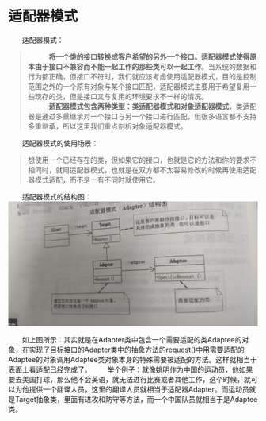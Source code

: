 # 适配器模式 #
　　适配器模式：
> 　　　**将一个类的接口转换成客户希望的另外一个接口。适配器模式使得原本由于接口不兼容而不能一起工作的那些类可以一起工作**。当系统的数据和行为都正确，但接口不符时，我们就应该考虑使用适配器模式，目的是控制范围之外的一个原有对象与某个接口匹配，适配器模式主要用于希望复用一些现存的类，但是接口又与复用的环境要求不一样的情况。<br>
> 　　　**适配器模式包含两种类型：类适配器模式和对象适配器模式**，类适配器是通过多重继承对一个接口与另一个接口进行匹配，但很多语言都不支持多重继承，所以这里我们重点剖析对象适配器模式。

　　适配器模式的使用场景：
> 想使用一个已经存在的类，但如果它的接口，也就是它的方法和你的要求不相同时，就用适配器模式，也就是在双方都不太容易修改的时候再使用适配器模式适配，而不是一有不同时就使用它。

　　适配器模式的结构图：
![](https://github.com/herodll/myblog/blob/master/designPattern/%E8%AE%BE%E8%AE%A1%E6%A8%A1%E5%BC%8F%E5%9F%BA%E7%A1%80%E7%AF%87/%E6%A8%A1%E5%BC%8F%E7%BB%93%E6%9E%84%E5%9B%BE/%E9%80%82%E9%85%8D%E5%99%A8%E6%A8%A1%E5%BC%8F%E7%BB%93%E6%9E%84%E5%9B%BE.jpg)

　　如上图所示：其实就是在Adapter类中包含一个需要适配的类Adaptee的对象，在实现了目标接口的Adapter类中的抽象方法的request()中用需要适配的Adaptee的对象调用Adaptee类对象本身的特殊需要被适配的方法。这样就相当于表面上看适配已经完成了。
　　举个例子：就像姚明作为中国的运动员，他如果要去美国打球，那么他不会英语，就无法进行比赛或者其他工作，这个时候，就可以为他提供一个翻译人员，这里的翻译人员就相当于适配器Adapter。而运动员就是Target抽象类，里面有进攻和防守等方法，而一个中国队员就相当于是Adaptee类。